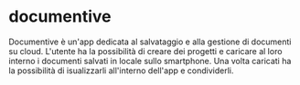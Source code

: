 # documentive

Documentive è un'app dedicata al salvataggio e alla gestione di documenti su cloud.
L'utente ha la possibilità di creare dei progetti e caricare al loro interno i documenti
salvati in locale sullo smartphone. Una volta caricati ha la possibilità di isualizzarli
all'interno dell'app e condividerli.
